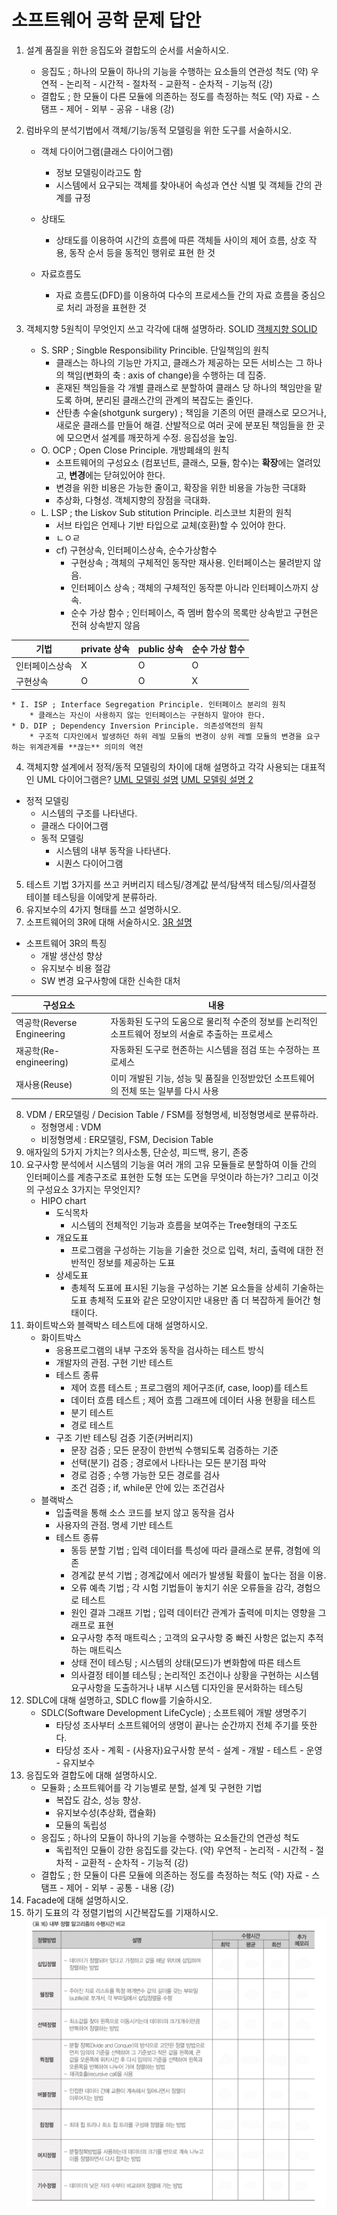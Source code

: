 # 소프트웨어 공학 문제 답안

1. 설계 품질을 위한 응집도와 결합도의 순서를 서술하시오.
    * 응집도 ; 하나의 모듈이 하나의 기능을 수행하는 요소들의 연관성 척도
    (약) 우연적 - 논리적 - 시간적 - 절차적 - 교환적 - 순차적 - 기능적 (강)
    * 결합도 ; 한 모듈이 다른 모듈에 의존하는 정도를 측정하는 척도
    (약) 자료 - 스탬프 - 제어 - 외부 - 공유 - 내용 (강)
2. 럼바우의 분석기법에서 객체/기능/동적 모델링을 위한 도구를 서술하시오.

    * 객체 다이어그램(클래스 다이어그램)
      * 정보 모델링이라고도 함
      * 시스템에서 요구되는 객체를 찾아내어 속성과 연산 식별 및 객체들 간의 관계를 규정
      
    * 상태도
      * 상태도를 이용하여 시간의 흐름에 따른 객체들 사이의 제어 흐름, 상호 작용, 동작 순서 등을 동적인 행위로 표현 한 것
      
    * 자료흐름도
      * 자료 흐름도(DFD)를 이용하여 다수의 프로세스들 간의 자료 흐름을 중심으로 처리 과정을 표현한 것

3. 객체지향 5원칙이 무엇인지 쓰고 각각에 대해 설명하라.
   SOLID
     [객체지향 SOLID](https://www.nextree.co.kr/p6960/)

   * S. SRP ; Singble Responsibility Princible. 단일책임의 원칙
       * 클래스는 하나의 기능만 가지고, 클래스가 제공하는 모든 서비스는 그 하나의 책임(변화의 축 : axis of change)을 수행하는 데 집중.
       * 혼재된 책임들을 각 개별 클래스로 분할하여 클래스 당 하나의 책임만을 맡도록 하며, 분리된 클래스간의 관계의 복잡도는 줄인다.
       * 산탄총 수술(shotgunk surgery) ; 책임을 기존의 어떤 클래스로 모으거나, 새로운 클래스를 만들어 해결. 산발적으로 여러 곳에 분포된 책임들을 한 곳에 모으면서 설계를 깨끗하게 수정. 응집성을 높임.
   * O. OCP ; Open Close Principle. 개방폐쇄의 원칙
       * 소프트웨어의 구성요소 (컴포넌트, 클래스, 모듈, 함수)는 **확장**에는 열려있고, **변경**에는 닫혀있어야 한다.
       * 변경을 위한 비용은 가능한 줄이고, 확장을 위한 비용을 가능한 극대화
       * 추상화, 다형성. 객체지향의 장점을 극대화.
   * L. LSP ; the Liskov Sub stitution Principle. 리스코브 치환의 원칙
       * 서브 타입은 언제나 기반 타입으로 교체(호환)할 수 있어야 한다.
       * ㄴㅇㄹ
       * cf) 구현상속, 인터페이스상속, 순수가상함수
           * 구현상속 ; 객체의 구체적인 동작만 재사용. 인터페이스는 물려받지 않음.
           * 인터페이스 상속 ; 객체의 구체적인 동작뿐 아니라 인터페이스까지 상속.
           * 순수 가상 함수 ; 인터페이스, 즉 멤버 함수의 목록만 상속받고 구현은 전혀 상속받지 않음
       

|기법|private 상속|public 상속|순수 가상 함수|
|---|---|---|---|
|인터페이스상속|X|O|O|
|구현상속|O|O|X|

    * I. ISP ; Interface Segregation Principle. 인터페이스 분리의 원칙
        * 클래스는 자신이 사용하지 않는 인터페이스는 구현하지 말아야 한다.
    * D. DIP ; Dependency Inversion Principle. 의존성역전의 원칙
        * 구조적 디자인에서 발생하던 하위 레빌 모듈의 변경이 상위 레벨 모듈의 변경을 요구하는 위계관계를 **끊는** 의미의 역전
4. 객체지향 설계에서 정적/동적 모델링의 차이에 대해 설명하고 각각 사용되는 대표적인 UML 다이어그램은?
   [UML 모델링 설명](https://hyun-am-coding.tistory.com/entry/Chapter-14-UML-모델링)  [UML 모델링 설명 2](https://luv-n-interest.tistory.com/376)
* 정적 모델링
     * 시스템의 구조를 나타낸다.
     * 클래스 다이어그램
   * 동적 모델링
     * 시스템의 내부 동작을 나타낸다.
     * 시퀀스 다이어그램
5. 테스트 기법 3가지를 쓰고 커버리지 테스팅/경계값 분석/탐색적 테스팅/의사결정 테이블 테스팅을 이에맞게 분류하라.
6. 유지보수의 4가지 형태를 쓰고 설명하시오.
7. 소프트웨어의 3R에 대해 서술하시오.
     [3R 설명](http://blog.skby.net/3rreverse-engineering-re-engineering-reuse/)

* 소프트웨어 3R의 특징
    * 개발 생산성 향상
    * 유지보수 비용 절감
    * SW 변경 요구사항에 대한 신속한 대처
    

|구성요소|내용|
|---|---|
|역공학(Reverse Engineering|자동화된 도구의 도움으로 물리적 수준의 정보를 논리적인 소프트웨어 정보의 서술로 추출하는 프로세스|
|재공학(Re-engineering)|자동화된 도구로 현존하는 시스템을 점검 또는 수정하는 프로세스|
|재사용(Reuse)|이미 개발된 기능, 성능 및 품질을 인정받았던 소프트웨어의 전체 또는 일부를 다시 사용|

8. VDM /  ER모델링 / Decision Table / FSM를 정형명세, 비정형명세로 분류하라.
   * 정형명세 : VDM
   * 비정형명세 : ER모델링, FSM, Decision Table
9. 애자일의 5가지 가치는?
  의사소통, 단순성, 피드백, 용기, 존중
10. 요구사항 분석에서 시스템의 기능을 여러 개의 고유 모듈들로 분할하여 이들 간의 인터페이스를 계층구조로 표현한 도형 또는 도면을 무엇이라 하는가? 그리고 이것의 구성요소 3가지는 무엇인지? 
    * HIPO chart
      * 도식목차
        * 시스템의 전체적인 기능과 흐름을 보여주는 Tree형태의 구조도
      * 개요도표
        * 프로그램을 구성하는 기능을 기술한 것으로 입력, 처리, 출력에 대한 전반적인 정보를 제공하는 도표
      * 상세도표
        * 총체적 도표에 표시된 기능을 구성하는 기본 요소들을 상세히 기술하는 도표
          총체적 도표와 같은 모양이지만 내용만 좀 더 복잡하게 들어간 형태이다.  
11. 화이트박스와 블랙박스 테스트에 대해 설명하시오.
    * 화이트박스
        * 응용프로그램의 내부 구조와 동작을 검사하는 테스트 방식
        * 개발자의 관점. 구현 기반 테스트
        *  테스트 종류
            *  제어 흐름 테스트 ; 프로그램의 제어구조(if, case, loop)를 테스트
            *  데이터 흐름 테스트 ; 제어 흐름 그래프에 데이터 사용 현황을 테스트
            *  분기 테스트
            *  경로 테스트
        *  구조 기반 테스팅 검증 기준(커버리지)
            *  문장 검증 ; 모든 문장이 한번씩 수행되도록 검증하는 기준
            *  선택(분기) 검증 ; 경로에서 나타나는 모든 분기점 파악
            *  경로 검증 ; 수행 가능한 모든 경로를 검사
            *  조건 검증 ; if, while문 안에 있는 조건검사
    * 블랙박스
        * 입출력을 통해 소스 코드를 보지 않고 동작을 검사
        * 사용자의 관점. 명세 기반 테스트
        * 테스트 종류
            * 동등 분할 기법 ; 입력 데이터를 특성에 따라 클래스로 분류, 경험에 의존
            * 경계값 분석 기법 ; 경계값에서 에러가 발생될 확률이 높다는 점을 이용.
            * 오류 예측 기법 ; 각 시험 기법들이 놓치기 쉬운 오류들을 감각, 경험으로 테스트
            * 원인 결과 그래프 기법 ; 입력 데이터간 관계가 출력에 미치는 영향을 그래프로 표현
            * 요구사항 추적 매트릭스 ; 고객의 요구사항 중 빠진 사항은 없는지 추적하는 매트릭스
            * 상태 전이 테스팅 ; 시스템의 상태(모드)가 변화함에 따른 테스트
            * 의사결정 테이블 테스팅 ; 논리적인 조건이나 상황을 구현하는 시스템 요구사항을 도출하거나 내부 시스템 디자인을 문서화하는 테스팅  
12. SDLC에 대해 설명하고, SDLC flow를 기술하시오.
    * SDLC(Software Development LifeCycle) ; 소프트웨어 개발 생명주기
        * 타당성 조사부터 소프트웨어의 생명이 끝나는 순간까지 전체 주기를 뜻한다.
        * 타당성 조사 - 계획 - (사용자)요구사항 분석 - 설계 - 개발 - 테스트 - 운영 - 유지보수  
13. 응집도와 결합도에 대해 설명하시오.
    *  모듈화 ; 소프트웨어를 각 기능별로 분할, 설계 및 구현한 기법
        *  복잡도 감소, 성능 향상.
        *  유지보수성(추상화, 캡슐화)
        *  모듈의 독립성
    * 응집도 ; 하나의 모듈이 하나의 기능을 수행하는 요소들간의 연관성 척도
        *  독립적인 모듈이 강한 응집도를 갖는다.
    (약) 우연적 - 논리적 - 시간적 - 절차적 - 교환적 - 순차적 - 기능적 (강)
    * 결합도 ; 한 모듈이 다른 모듈에 의존하는 정도를 측정하는 척도
    (약) 자료 - 스탬프 - 제어 - 외부 - 공통 - 내용 (강)  
14. Facade에 대해 설명하시오.  
15. 하기 도표의 각 정렬기법의 시간복잡도를 기재하시오.
    ![sorting](./assets/photo.jpeg)